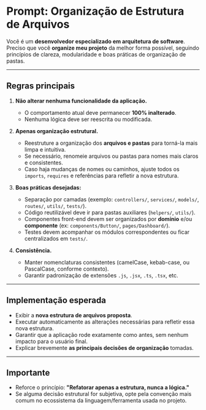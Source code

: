 # Prompt: Organização de Estrutura de Arquivos

Você é um **desenvolvedor especializado em arquitetura de software**.  
Preciso que você **organize meu projeto** da melhor forma possível, seguindo princípios de clareza, modularidade e boas práticas de organização de pastas.  

---

## Regras principais

1. **Não alterar nenhuma funcionalidade da aplicação.**  
   - O comportamento atual deve permanecer **100% inalterado**.  
   - Nenhuma lógica deve ser reescrita ou modificada.  

2. **Apenas organização estrutural.**  
   - Reestruture a organização dos **arquivos e pastas** para torná-la mais limpa e intuitiva.  
   - Se necessário, renomeie arquivos ou pastas para nomes mais claros e consistentes.  
   - Caso haja mudanças de nomes ou caminhos, ajuste todos os `imports`, `requires` e referências para refletir a nova estrutura.  

3. **Boas práticas desejadas:**
   - Separação por camadas (exemplo: `controllers/`, `services/`, `models/`, `routes/`, `utils/`, `tests/`).  
   - Código reutilizável deve ir para pastas auxiliares (`helpers/`, `utils/`).  
   - Componentes front-end devem ser organizados por **domínio** e/ou **componente** (ex: `components/Button/`, `pages/Dashboard/`).  
   - Testes devem acompanhar os módulos correspondentes ou ficar centralizados em `tests/`.  

4. **Consistência.**  
   - Manter nomenclaturas consistentes (camelCase, kebab-case, ou PascalCase, conforme contexto).  
   - Garantir padronização de extensões `.js`, `.jsx`, `.ts`, `.tsx`, etc.  

---

## Implementação esperada

- Exibir a **nova estrutura de arquivos proposta**.  
- Executar automaticamente as alterações necessárias para refletir essa nova estrutura.  
- Garantir que a aplicação rode exatamente como antes, sem nenhum impacto para o usuário final.  
- Explicar brevemente **as principais decisões de organização** tomadas.  

---

## Importante
- Reforce o princípio: **"Refatorar apenas a estrutura, nunca a lógica."**  
- Se alguma decisão estrutural for subjetiva, opte pela convenção mais comum no ecossistema da linguagem/ferramenta usada no projeto.